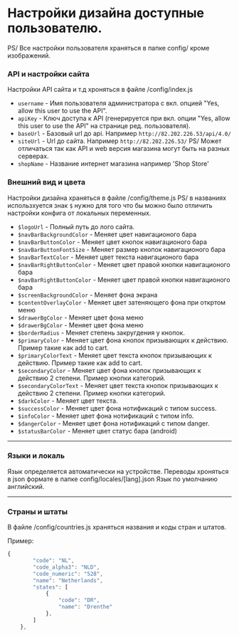 # Настройки дизайна доступные пользователю.
PS/ Все настройки пользователя храняться в папке config/ кроме изображений.

### API и настройки сайта

Настройки API сайта и т.д хроняться в файле /config/index.js

* `username` - Имя пользователя администратора с вкл. опцией "Yes, allow this user to use the API".
* `apiKey` - Ключ доступа к API (генерируется при вкл. опции "Yes, allow this user to use the API" на странице  ред. пользователя).
* `baseUrl` - Базовый url до api. Например `http://82.202.226.53/api/4.0/`
* `siteUrl` - Url до сайта.  Например `http://82.202.226.53/` PS/ Может отличаться так как API и web версия магазина могут быть на разных серверах.
* `shopName` - Название интернет магазина например 'Shop Store'


### Внешний вид и цвета

Настройки дизайна храняться в файле /config/theme.js PS/ в названиях использхуется знак `$` нужно для того что бы можно было отличить настройки конфига от локальных переменных.

* `$logoUrl` - Полный путь до лого сайта.
* `$navBarBackgroundColor` - Меняет цвет навигационого бара
* `$navBarButtonColor` - Меняет цвет кнопок навигационого бара
* `$navBarButtonFontSize` - Меняет размер кнопок навигационого бара
* `$navBarTextColor` - Меняет цвет текста навигационого бара
* `$navBarRightButtonColor` - Меняет цвет правой кнопки навигационого бара
* `$navBarRightButtonColor` - Меняет цвет правой кнопки навигационого бара
* `$screenBackgroundColor` - Меняет фона экрана
* `$contentOverlayColor` - Меняет цвет затеняющего фона при откртом меню
* `$drawerBgColor` - Меняет цвет фона меню
* `$drawerBgColor` - Меняет цвет фона меню
* `$borderRadius` - Меняет степень закругдения у кнопок.
* `$primaryColor` - Меняет цвет фона кнопок призывающих к действию. Пример такие как add to cart.
* `$primaryColorText` - Меняет цвет текста кнопок призывающих к действию. Пример такие как add to cart.
* `$secondaryColor` - Меняет цвет фона кнопок призывающих к действию 2 степени. Пример кнопки категорий.
* `$secondaryColorText` - Меняет цвет текста кнопок призывающих к действию 2 степени. Пример кнопки категорий.
* `$darkColor` - Меняет цвет текста.
* `$successColor` - Меняет цвет фона нотификаций с типом success.
* `$infoColor` - Меняет цвет фона нотификаций с типом info.
* `$dangerColor` - Меняет цвет фона нотификаций с типом danger.
* `$statusBarColor` - Меняет цвет статус бара (android)

---
### Языки и локаль

Язык определяется автоматически на устройстве. Переводы хроняться в json формате в папке config/locales/[lang].json
Язык по умолчанию английский.

---
### Страны и штаты

В файле /config/countries.js храняться названия и коды стран и штатов.

Пример:
```javascript
{
        "code": "NL",
        "code_alpha3": "NLD",
        "code_numeric": "528",
        "name": "Netherlands",
        "states": [
            {
                "code": "DR",
                "name": "Drenthe"
            },
        ]
    },
```